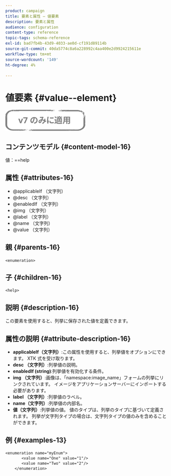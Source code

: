 ```yaml
---
product: campaign
title: 要素と属性 — 値要素
description: 要素と属性
audience: configuration
content-type: reference
topic-tags: schema-reference
exl-id: bad7fb4b-43d9-4033-ae0d-cf191d89114b
source-git-commit: 40da5774c8a6a228992c4aa400e2d9924215611e
workflow-type: tm+mt
source-wordcount: '149'
ht-degree: 4%

---
```


# 値要素 {#value--element}

![](../../../assets/v7-only.svg)

## コンテンツモデル {#content-model-16}

値：==help

## 属性 {#attributes-16}

* @applicableIf （文字列）
* @desc （文字列）
* @enabledIf （文字列）
* @img （文字列）
* @label （文字列）
* @name （文字列）
* @value （文字列）

## 親 {#parents-16}

`<enumeration>`

## 子 {#children-16}

`<help>`

## 説明 {#description-16}

この要素を使用すると、列挙に保存された値を定義できます。

## 属性の説明 {#attribute-description-16}

* **applicableIf（文字列）**:この属性を使用すると、列挙値をオプションにできます。 XTK 式を受け取ります。
* **desc （文字列）**:列挙値の説明。
* **enabledIf (string)**:列挙値を有効化する条件。
* **img （文字列）**:画像は、「namespace:image_name」フォームの列挙にリンクされています。 イメージをアプリケーションサーバーにインポートする必要があります。
* **label （文字列）**:列挙値のラベル。
* **name（文字列）**:列挙値の内部名。
* **値（文字列）**:列挙値の値。 値のタイプは、列挙のタイプに基づいて定義されます。 列挙が文字列タイプの場合は、文字列タイプの値のみを含めることができます。

## 例 {#examples-13}

```
<enumeration name="myEnum">
       <value name="One" value="1"/>
       <value name="Two" value="2"/>
    </enumeration>
```
